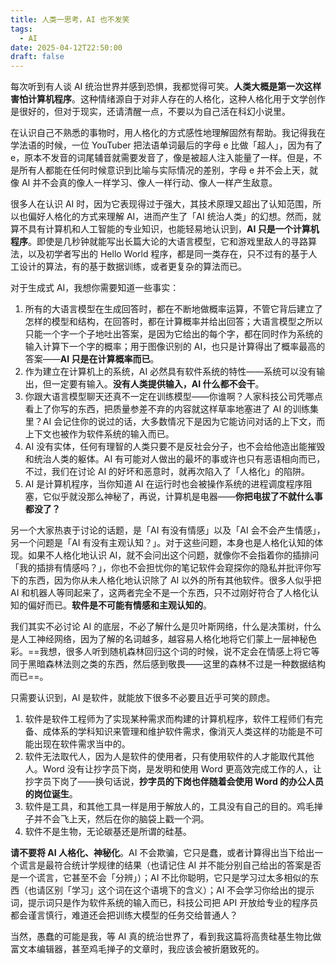 ```yaml
---
title: 人类一思考，AI 也不发笑
tags:
  - AI
date: 2025-04-12T22:50:00
draft: false
---
```


每次听到有人谈 AI 统治世界并感到恐惧，我都觉得可笑。**人类大概是第一次这样害怕计算机程序**。这种情绪源自于对非人存在的人格化，这种人格化用于文学创作是很好的，但对于现实，还请清醒一点，不要以为自己活在科幻小说里。

在认识自己不熟悉的事物时，用人格化的方式感性地理解固然有帮助。我记得我在学法语的时候，一位 YouTuber 把法语单词最后的字母 e 比做「超人」，因为有了 e，原本不发音的词尾辅音就需要发音了，像是被超人注入能量了一样。但是，不是所有人都能在任何时候意识到比喻与实际情况的差别，字母 e 并不会上天，就像 AI 并不会真的像人一样学习、像人一样行动、像人一样产生敌意。<!--more-->

很多人在认识 AI 时，因为它表现得过于强大，其技术原理又超出了认知范围，所以也偏好人格化的方式来理解 AI，进而产生了「AI 统治人类」的幻想。然而，就算不具有计算机和人工智能的专业知识，也能轻易地认识到，**AI 只是一个计算机程序**。即使是几秒钟就能写出长篇大论的大语言模型，它和游戏里敌人的寻路算法，以及初学者写出的 Hello World 程序，都是同一类存在，只不过有的基于人工设计的算法，有的基于数据训练，或者更复杂的算法而已。

对于生成式 AI，我想你需要知道一些事实：

1. 所有的大语言模型在生成回答时，都在不断地做概率运算，不管它背后建立了怎样的模型和结构，在回答时，都在计算概率并给出回答；大语言模型之所以只能一个字一个子地吐出答案，是因为它给出的每个字，都在同时作为系统的输入计算下一个字的概率；用于图像识别的 AI，也只是计算得出了概率最高的答案——**AI 只是在计算概率而已**。
2. 作为建立在计算机上的系统，AI 必然具有软件系统的特性——系统可以没有输出，但一定要有输入。**没有人类提供输入，AI 什么都不会干**。
3. 你跟大语言模型聊天还真不一定在训练模型——你谁啊？人家科技公司凭哪点看上了你写的东西，把质量参差不弃的内容就这样草率地塞进了 AI 的训练集里？AI 会记住你的说过的话，大多数情况下是因为它能访问对话的上下文，而上下文也被作为软件系统的输入而已。
4. AI 没有实体，任何有理智的人类只要不是反社会分子，也不会给他造出能摧毁和统治人类的躯体。AI 有可能对人做出的最坏的事或许也只有恶语相向而已，不过，我们在讨论 AI 的好坏和恶意时，就再次陷入了「人格化」的陷阱。
5. AI 是计算机程序，当你知道 AI 在运行时也会被操作系统的进程调度程序阻塞，它似乎就没那么神秘了，再说，计算机是电器——**你把电拔了不就什么事都没了？**

另一个大家热衷于讨论的话题，是「AI 有没有情感」以及「AI 会不会产生情感」，另一个问题是「AI 有没有主观认知？」。对于这些问题，本身也是人格化认知的体现。如果不人格化地认识 AI，就不会问出这个问题，就像你不会指着你的插排问「我的插排有情感吗？」，你也不会担忧你的笔记软件会窥探你的隐私并批评你写下的东西，因为你从未人格化地认识除了 AI 以外的所有其他软件。很多人似乎把 AI 和机器人等同起来了，这两者完全不是一个东西，只不过刚好符合了人格化认知的偏好而已。**软件是不可能有情感和主观认知的**。

我们其实不必讨论 AI 的底层，不必了解什么是贝叶斯网络，什么是决策树，什么是人工神经网络，因为了解的名词越多，越容易人格化地将它们蒙上一层神秘色彩。==我想，很多人听到随机森林回归这个词的时候，说不定会在情感上将它等同于黑暗森林法则之类的东西，然后感到敬畏——这里的森林不过是一种数据结构而已==。

只需要认识到，AI 是软件，就能放下很多不必要且近乎可笑的顾虑。

1. 软件是软件工程师为了实现某种需求而构建的计算机程序，软件工程师们有完备、成体系的学科知识来管理和维护软件需求，像消灭人类这样的功能是不可能出现在软件需求当中的。
2. 软件无法取代人，因为人是软件的使用者，只有使用软件的人才能取代其他人。Word 没有让抄字员下岗，是发明和使用 Word 更高效完成工作的人，让抄字员下岗了——换句话说，**抄字员的下岗也伴随着会使用 Word 的办公人员的岗位诞生**。
3. 软件是工具，和其他工具一样是用于解放人的，工具没有自己的目的。鸡毛掸子并不会飞上天，然后在你的脑袋上戳一个洞。
4. 软件不是生物，无论碳基还是所谓的硅基。

**请不要将 AI 人格化、神秘化**。AI 不会欺骗，它只是蠢，或者计算得出当下给出一个谎言是最符合统计学规律的结果（也请记住 AI 并不能分别自己给出的答案是否是一个谎言，它甚至不会「分辨」）；AI 不比你聪明，它只是学习过太多相似的东西（也请区别「学习」这个词在这个语境下的含义）；AI 不会学习你给出的提示词，提示词只是作为软件系统的输入而已，科技公司把 API 开放给专业的程序员都会谨言慎行，难道还会把训练大模型的任务交给普通人？

当然，愚蠢的可能是我，等 AI 真的统治世界了，看到我这篇将高贵硅基生物比做富文本编辑器，甚至鸡毛掸子的文章时，我应该会被折磨致死的。
